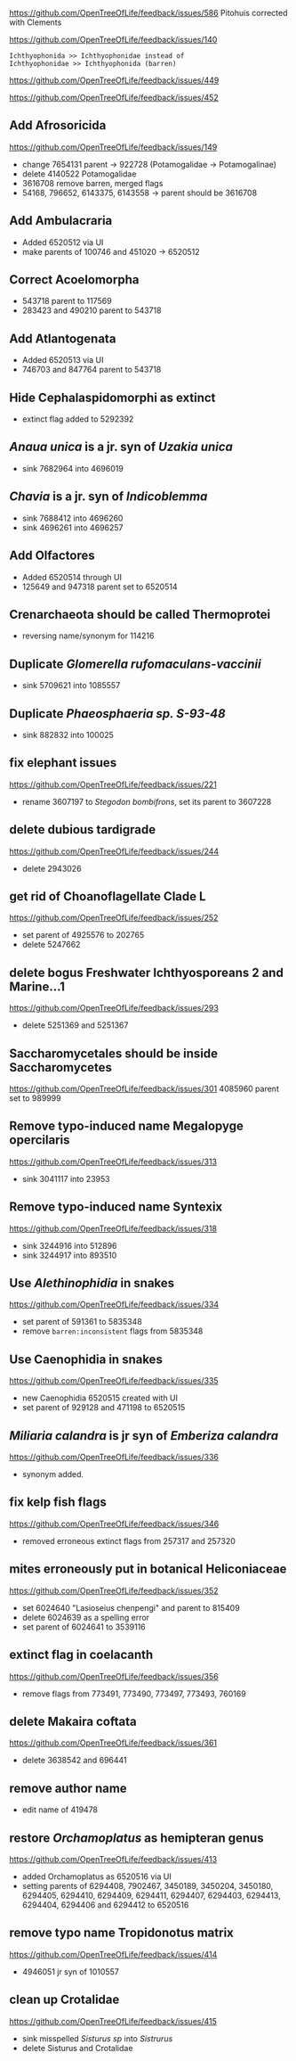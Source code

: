 https://github.com/OpenTreeOfLife/feedback/issues/586
Pitohuis corrected with Clements

https://github.com/OpenTreeOfLife/feedback/issues/140

	Ichthyophonida >> Ichthyophonidae instead of 
	Ichthyophonidae >> Ichthyophonida (barren)


https://github.com/OpenTreeOfLife/feedback/issues/449

https://github.com/OpenTreeOfLife/feedback/issues/452


## Add Afrosoricida
https://github.com/OpenTreeOfLife/feedback/issues/149
 * change 7654131 parent -> 922728 (Potamogalidae -> Potamogalinae)
 * delete 4140522 Potamogalidae
 * 3616708 remove barren, merged flags
 * 54168, 796652, 6143375, 6143558 -> parent should be 3616708

## Add Ambulacraria
  * Added 6520512 via UI
  * make parents of 100746 and 451020 -> 6520512

## Correct Acoelomorpha
  * 543718 parent to 117569
  * 283423 and 490210 parent to 543718

## Add Atlantogenata
  * Added 6520513 via UI
  * 746703 and 847764 parent to 543718

## Hide Cephalaspidomorphi as extinct
  * extinct flag added to 5292392

## *Anaua unica* is a jr. syn of *Uzakia unica*
  * sink 7682964 into 4696019

## *Chavia* is a jr. syn of *Indicoblemma*
  * sink 7688412 into 4696260
  * sink 4696261 into 4696257

## Add Olfactores
  * Added 6520514 through UI
  * 125649 and 947318 parent set to 6520514

## Crenarchaeota should be called Thermoprotei 
  * reversing name/synonym for 114216

## Duplicate *Glomerella rufomaculans-vaccinii*
  * sink 5709621 into 1085557

## Duplicate *Phaeosphaeria sp. S-93-48*
  * sink 882832 into 100025

## fix elephant issues 
https://github.com/OpenTreeOfLife/feedback/issues/221
  * rename 3607197 to *Stegodon bombifrons*, set its parent to 3607228

## delete dubious tardigrade
https://github.com/OpenTreeOfLife/feedback/issues/244
  * delete 2943026

## get rid of Choanoflagellate Clade L
https://github.com/OpenTreeOfLife/feedback/issues/252
  * set parent of 4925576 to 202765
  * delete 5247662

## delete bogus Freshwater Ichthyosporeans 2 and Marine...1
https://github.com/OpenTreeOfLife/feedback/issues/293
  * delete 5251369 and 5251367

## Saccharomycetales should be inside Saccharomycetes
https://github.com/OpenTreeOfLife/feedback/issues/301
  4085960 parent set to 989999

## Remove typo-induced name Megalopyge opercilaris
https://github.com/OpenTreeOfLife/feedback/issues/313
  * sink 3041117 into 23953

## Remove typo-induced name Syntexix
https://github.com/OpenTreeOfLife/feedback/issues/318
  * sink 3244916 into 512896
  * sink 3244917 into 893510

## Use *Alethinophidia* in snakes
https://github.com/OpenTreeOfLife/feedback/issues/334

  * set parent of 591361 to 5835348
  * remove `barren:inconsistent` flags from 5835348

## Use Caenophidia in snakes
https://github.com/OpenTreeOfLife/feedback/issues/335

  * new Caenophidia 6520515 created with UI
  * set parent of 929128 and 471198 to 6520515

## *Miliaria calandra* is jr syn of *Emberiza calandra*
https://github.com/OpenTreeOfLife/feedback/issues/336
  * synonym added.

## fix kelp fish flags
https://github.com/OpenTreeOfLife/feedback/issues/346

  * removed erroneous extinct flags from 257317 and 257320

## mites erroneously put in botanical Heliconiaceae
https://github.com/OpenTreeOfLife/feedback/issues/352
  * set 6024640 "Lasioseius chenpengi" and parent to 815409
  * delete 6024639 as a spelling error
  * set parent of 6024641 to 3539116

## extinct flag in coelacanth
https://github.com/OpenTreeOfLife/feedback/issues/356
  * remove flags from 773491, 773490, 773497, 773493, 760169

## delete Makaira coftata
https://github.com/OpenTreeOfLife/feedback/issues/361
  * delete 3638542 and 696441

## remove author name
  * edit name of 419478

## restore *Orchamoplatus* as hemipteran genus
https://github.com/OpenTreeOfLife/feedback/issues/413

  * added Orchamoplatus as 6520516 via UI
  * setting parents of 6294408, 7902467, 3450189, 3450204, 3450180, 6294405, 6294410, 6294409, 6294411, 6294407, 6294403, 6294413, 6294404, 6294406 and 6294412 to 6520516

## remove typo name Tropidonotus matrix
https://github.com/OpenTreeOfLife/feedback/issues/414
  * 4946051 jr syn of 1010557

## clean up Crotalidae
https://github.com/OpenTreeOfLife/feedback/issues/415
  * sink misspelled *Sisturus sp* into *Sistrurus*
  * delete Sisturus and Crotalidae